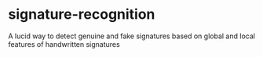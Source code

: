 # signature-recognition
A lucid way to detect genuine and fake signatures based on global and local features of handwritten signatures
